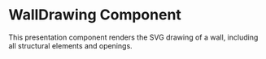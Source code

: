 # WallDrawing Component

This presentation component renders the SVG drawing of a wall, including all structural elements and openings.
